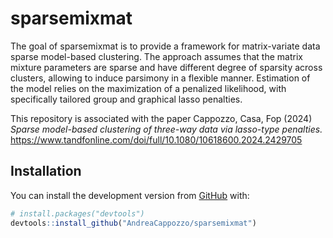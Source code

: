 
<!-- README.md is generated from README.Rmd. Please edit that file -->

# sparsemixmat

<!-- badges: start -->
<!-- badges: end -->

The goal of sparsemixmat is to provide a framework for matrix-variate
data sparse model-based clustering. The approach assumes that the matrix
mixture parameters are sparse and have different degree of sparsity
across clusters, allowing to induce parsimony in a flexible manner.
Estimation of the model relies on the maximization of a penalized
likelihood, with specifically tailored group and graphical lasso
penalties.

This repository is associated with the paper Cappozzo, Casa, Fop (2024)
*Sparse model-based clustering of three-way data via lasso-type
penalties.*
<https://www.tandfonline.com/doi/full/10.1080/10618600.2024.2429705>

## Installation

You can install the development version from
[GitHub](https://github.com/) with:

``` r
# install.packages("devtools")
devtools::install_github("AndreaCappozzo/sparsemixmat")
```
